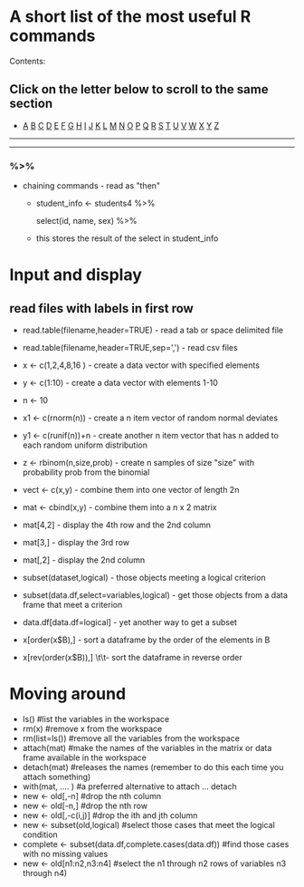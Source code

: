 # A short list of the most useful R commands

Contents:
## Click on the letter below to scroll to the same section

- [A](#A)  [B](#B)  [C](#C)  [D](#D)  [E](#E)  [F](#F)  [G](#G)  [H](#H)  [I](#I)  [J](#J)  [K](#K)  [L](#L)  [M](#M)  [N](#N)  [O](#O)  [P](#P)  [Q](#Q)  [R](#R)  [S](#S)  [T](#T)  [U](#U)  [V](#V)  [W](#W)  [X](#X)  [Y](#Y)  [Z](#Z)

_________________________________________________________________________
-------------------------------------------------------------------------

### %>%
+ chaining commands - read as "then"
  - student_info <- students4 %>%
  
    select(id, name, sex) %>%
  
  - this stores the result of the select in student_info


# Input and display
## read files with labels in first row
+ read.table(filename,header=TRUE)           - read a tab or space delimited file
+ read.table(filename,header=TRUE,sep=',')   - read csv files

+ x <- c(1,2,4,8,16 )                          - create a data vector with specified elements
+ y <- c(1:10)                                 - create a data vector with elements 1-10
+ n <- 10
+ x1 <- c(rnorm(n))                            - create a n item vector of random normal deviates
+ y1 <- c(runif(n))+n                          - create another n item vector that has n added to each random uniform distribution
+ z <- rbinom(n,size,prob)                     - create n samples of size "size" with probability prob from the binomial
+ vect <- c(x,y)                               - combine them into one vector of length 2n
+ mat <- cbind(x,y)                            - combine them into a n x 2 matrix
+ mat[4,2]                                     - display the 4th row and the 2nd column
+ mat[3,]                                      - display the 3rd row
+ mat[,2]                                      - display the 2nd column
+ subset(dataset,logical)                      - those objects meeting a logical criterion
+ subset(data.df,select=variables,logical)     - get those objects from a data frame that meet a criterion
+ data.df[data.df=logical]                     - yet another way to get a subset
+ x[order(x$B),]                               - sort a dataframe by the order of the elements in B
+ x[rev(order(x$B)),]                      \t\t- sort the dataframe in reverse order 


# Moving around
+ ls()                                     	 #list the variables in the workspace
+ rm(x)                                     #remove x from the workspace
+ rm(list=ls())                             #remove all the variables from the workspace
+ attach(mat)                               #make the names of the variables in the matrix or data frame available in the workspace
+ detach(mat)                               #releases the names (remember to do this each time you attach something)
+ with(mat, .... )                          #a preferred alternative to attach ... detach
+ new <- old[,-n]                              #drop the nth column
+ new <- old[-n,]                              #drop the nth row
+ new <- old[,-c(i,j)]                      #drop the ith and jth column
+ new <- subset(old,logical)                   #select those cases that meet the logical condition
+ complete  <-  subset(data.df,complete.cases(data.df)) #find those cases with no missing values
+ new <- old[n1:n2,n3:n4]                      #select the n1 through n2 rows of variables n3 through n4)
